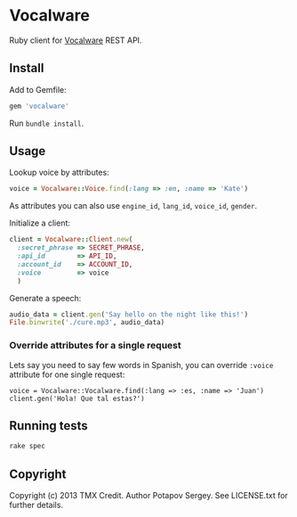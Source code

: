 # Vocalware

Ruby client for [Vocalware](https://www.vocalware.com/) REST API.

## Install

Add to Gemfile:

```ruby
gem 'vocalware'
```

Run `bundle install`.

## Usage

Lookup voice by attributes:
```ruby
voice = Vocalware::Voice.find(:lang => :en, :name => 'Kate')
```
As attributes you can also use `engine_id`, `lang_id`, `voice_id`, `gender`.

Initialize a client:
```ruby
client = Vocalware::Client.new(
  :secret_phrase => SECRET_PHRASE,
  :api_id        => API_ID,
  :account_id    => ACCOUNT_ID,
  :voice         => voice
  )
```

Generate a speech:

```ruby
audio_data = client.gen('Say hello on the night like this!')
File.binwrite('./cure.mp3', audio_data)
```

### Override attributes for a single request

Lets say you need to say few words in Spanish, you can override `:voice` attribute for
one single request:

```
voice = Vocalware::Vocalware.find(:lang => :es, :name => 'Juan')
client.gen('Hola! Que tal estas?')
```

## Running tests

```sh
rake spec
```


## Copyright

Copyright (c) 2013 TMX Credit. Author Potapov Sergey. See LICENSE.txt for
further details.

